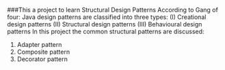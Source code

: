 ###This a project to learn Structural Design Patterns
According to Gang of four:
Java design patterns are classified into three types:
(I) Creational design patterns
(II) Structural design patterns
(III) Behavioural design patterns
In this project the common structural patterns are discussed:
1. Adapter pattern
2. Composite pattern
3. Decorator pattern